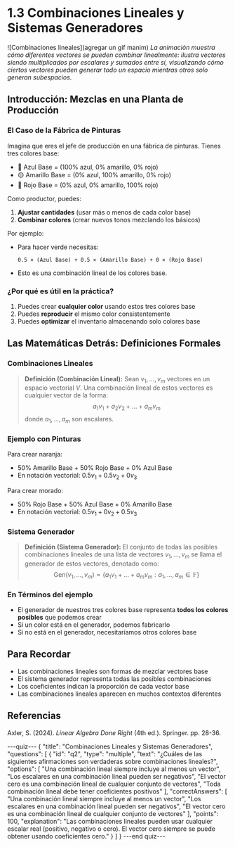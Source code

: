 # 1.3 Combinaciones Lineales y Sistemas Generadores

![Combinaciones lineales](agregar un gif manim)
*La animación muestra cómo diferentes vectores se pueden combinar linealmente: ilustra vectores siendo multiplicados por escalares y sumados entre sí, visualizando cómo ciertos vectores pueden generar todo un espacio mientras otros solo generan subespacios.*

## Introducción: Mezclas en una Planta de Producción

### El Caso de la Fábrica de Pinturas

Imagina que eres el jefe de producción en una fábrica de pinturas. Tienes tres colores base:
- 🔵 Azul Base = (100% azul, 0% amarillo, 0% rojo)
- 🟡 Amarillo Base = (0% azul, 100% amarillo, 0% rojo)
- 🔴 Rojo Base = (0% azul, 0% amarillo, 100% rojo)

Como productor, puedes:
1. **Ajustar cantidades** (usar más o menos de cada color base)
2. **Combinar colores** (crear nuevos tonos mezclando los básicos)

Por ejemplo:
- Para hacer verde necesitas:
  ```
  0.5 × (Azul Base) + 0.5 × (Amarillo Base) + 0 × (Rojo Base)
  ```
- Esto es una combinación lineal de los colores base.

### ¿Por qué es útil en la práctica?
1. Puedes crear **cualquier color** usando estos tres colores base
2. Puedes **reproducir** el mismo color consistentemente
3. Puedes **optimizar** el inventario almacenando solo colores base

## Las Matemáticas Detrás: Definiciones Formales

### Combinaciones Lineales

> **Definición (Combinación Lineal):** Sean $v_1,...,v_m$ vectores en un espacio vectorial $V$. Una combinación lineal de estos vectores es cualquier vector de la forma:
> $$a_1v_1 + a_2v_2 + ... + a_mv_m$$
> donde $a_1,...,a_m$ son escalares.

### Ejemplo con Pinturas

Para crear naranja:
- 50% Amarillo Base + 50% Rojo Base + 0% Azul Base
- En notación vectorial: $0.5v_1 + 0.5v_2 + 0v_3$

Para crear morado:
- 50% Rojo Base + 50% Azul Base + 0% Amarillo Base
- En notación vectorial: $0.5v_1 + 0v_2 + 0.5v_3$

### Sistema Generador

> **Definición (Sistema Generador):** El conjunto de todas las posibles combinaciones lineales de una lista de vectores $v_1,...,v_m$ se llama el generador de estos vectores, denotado como:
> $$\text{Gen}(v_1,...,v_m) = \{a_1v_1 + ... + a_mv_m : a_1,...,a_m \in \mathbb{F}\}$$

### En Términos del ejemplo
- El generador de nuestros tres colores base representa **todos los colores posibles** que podemos crear
- Si un color está en el generador, podemos fabricarlo
- Si no está en el generador, necesitaríamos otros colores base

## Para Recordar
- Las combinaciones lineales son formas de mezclar vectores base
- El sistema generador representa todas las posibles combinaciones
- Los coeficientes indican la proporción de cada vector base
- Las combinaciones lineales aparecen en muchos contextos diferentes

## Referencias
Axler, S. (2024). *Linear Algebra Done Right* (4th ed.). Springer. pp. 28-36.

---quiz---
{
"title": "Combinaciones Lineales y Sistemas Generadores",
"questions": [
{
"id": "q2",
"type": "multiple",
"text": "¿Cuáles de las siguientes afirmaciones son verdaderas sobre combinaciones lineales?",
"options": [
"Una combinación lineal siempre incluye al menos un vector",
"Los escalares en una combinación lineal pueden ser negativos",
"El vector cero es una combinación lineal de cualquier conjunto de vectores",
"Toda combinación lineal debe tener coeficientes positivos"
],
"correctAnswers": [
"Una combinación lineal siempre incluye al menos un vector",
"Los escalares en una combinación lineal pueden ser negativos",
"El vector cero es una combinación lineal de cualquier conjunto de vectores"
],
"points": 100,
"explanation": "Las combinaciones lineales pueden usar cualquier escalar real (positivo, negativo o cero). El vector cero siempre se puede obtener usando coeficientes cero."
}
]
}
---end quiz---